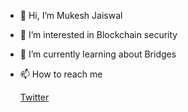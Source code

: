 - 👋 Hi, I’m Mukesh Jaiswal

- 👀 I’m interested in Blockchain security

- 🌱 I’m currently learning about Bridges


- <p> 📫 How to reach me <p>  <a href = "https://twitter.com/MukeshJ_eth"> Twitter</a>

<!---
MukeshJaiswal01/MukeshJaiswal01 is a ✨ special ✨ repository because its `README.md` (this file) appears on your GitHub profile.
You can click the Preview link to take a look at your changes.
--->
